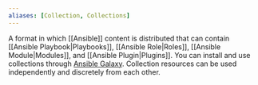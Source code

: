 ```yaml
---
aliases: [Collection, Collections]
---
```


A format in which [[Ansible]] content is distributed that can contain [[Ansible Playbook|Playbooks]], [[Ansible Role|Roles]], [[Ansible Module|Modules]], and [[Ansible Plugin|Plugins]]. You can install and use collections through [Ansible Galaxy](https://galaxy.ansible.com/). Collection resources can be used independently and discretely from each other.
